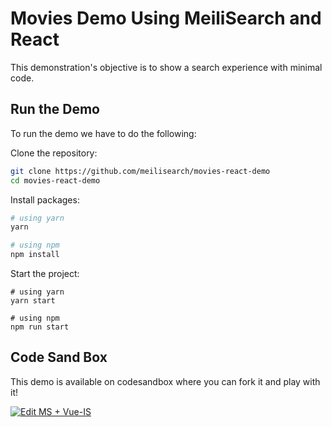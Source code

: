 # Movies Demo Using MeiliSearch and React

This demonstration's objective is to show a search experience with minimal code.

## Run the Demo

To run the demo we have to do the following:

Clone the repository:

```bash
git clone https://github.com/meilisearch/movies-react-demo
cd movies-react-demo
```

Install packages:

```bash
# using yarn
yarn

# using npm
npm install
```

Start the project:

```
# using yarn
yarn start

# using npm
npm run start
```

## Code Sand Box

This demo is available on codesandbox where you can fork it and play with it!

[![Edit MS + Vue-IS](https://codesandbox.io/static/img/play-codesandbox.svg)](https://codesandbox.io/s/aged-shape-1vs2p?file=/src/App.js)
